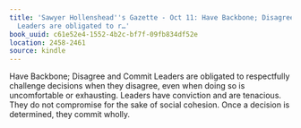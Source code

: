 ```yaml
---
title: 'Sawyer Hollenshead''s Gazette - Oct 11: Have Backbone; Disagree and Commit
  Leaders are obligated to r…'
book_uuid: c61e52e4-1552-4b2c-bf7f-09fb834df52e
location: 2458-2461
source: kindle
---
```


Have Backbone; Disagree and Commit Leaders are obligated to respectfully challenge decisions when they disagree, even when doing so is uncomfortable or exhausting. Leaders have conviction and are tenacious. They do not compromise for the sake of social cohesion. Once a decision is determined, they commit wholly.